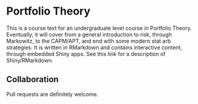 # Portfolio Theory

This is a course text for an undergraduate level course in Portfolio Theory.  Eventually, it will cover from a general introduction to risk, through Markowitz, to the CAPM/APT, and end with some modern stat arb strategies.   It is written in RMarkdown and contains interactive content, through embedded Shiny apps. See this link for a description of Shiny/RMarkdown.

## Collaboration

Pull requests are definitely welcome. 

